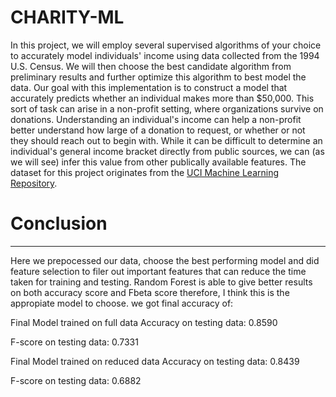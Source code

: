 # CHARITY-ML
In this project, we will employ several supervised algorithms of your choice to accurately model individuals' income using data collected from the 1994 U.S. Census. We will then choose the best candidate algorithm from preliminary results and further optimize this algorithm to best model the data. Our goal with this implementation is to construct a model that accurately predicts whether an individual makes more than $50,000. This sort of task can arise in a non-profit setting, where organizations survive on donations.  Understanding an individual's income can help a non-profit better understand how large of a donation to request, or whether or not they should reach out to begin with.  While it can be difficult to determine an individual's general income bracket directly from public sources, we can (as we will see) infer this value from other publically available features.   The dataset for this project originates from the [UCI Machine Learning Repository](https://archive.ics.uci.edu/ml/datasets/Census+Income). 

# Conclusion
___

Here we prepocessed our data, choose the best performing model and did feature selection to filer out important features that can reduce the time taken for training and testing. Random Forest is able to give better results on both accuracy score and Fbeta score therefore, I think this is the appropiate model to choose. we got final accuracy of:

Final Model trained on full data
Accuracy on testing data: 0.8590

F-score on testing data: 0.7331

Final Model trained on reduced data
Accuracy on testing data: 0.8439

F-score on testing data: 0.6882
